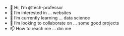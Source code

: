 - 👋 Hi, I’m @tech-professor
- 👀 I’m interested in ... websites
- 🌱 I’m currently learning ... data science
- 💞️ I’m looking to collaborate on ... some good projects
- 📫 How to reach me ... dm me

<!---
tech-professor/tech-professor is a ✨ special ✨ repository because its `README.md` (this file) appears on your GitHub profile.
You can click the Preview link to take a look at your changes.
--->
